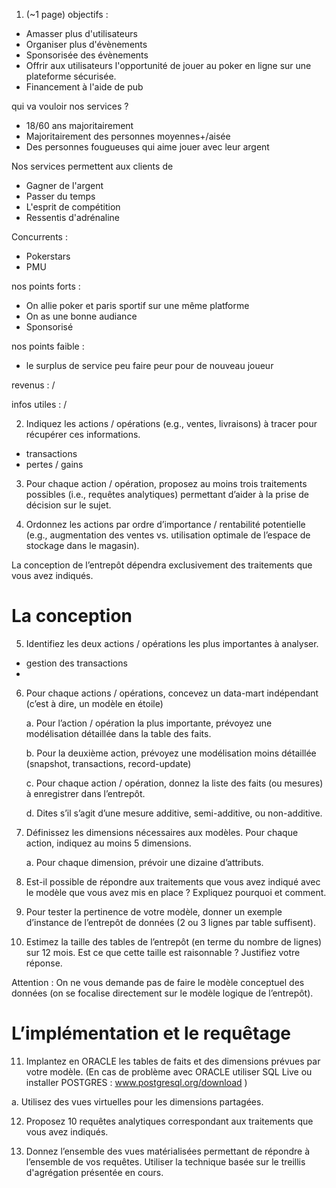 1. (~1 page)
objectifs :
- Amasser plus d'utilisateurs
- Organiser plus d'évènements
- Sponsorisée des évènements
- Offrir aux utilisateurs l'opportunité de jouer au poker en ligne sur une plateforme sécurisée.
- Financement à l'aide de pub

qui va vouloir nos services ? 
- 18/60 ans majoritairement
- Majoritairement des personnes moyennes+/aisée
- Des personnes fougueuses qui aime jouer avec leur argent

Nos services permettent aux clients de
- Gagner de l'argent
- Passer du temps
- L'esprit de compétition
- Ressentis d'adrénaline

Concurrents :
- Pokerstars
- PMU

nos points forts :
- On allie poker et paris sportif sur une même platforme
- On as une bonne audiance
- Sponsorisé

nos points faible :
- le surplus de service peu faire peur pour de nouveau joueur

revenus :
/

infos utiles :
/

2. Indiquez les actions / opérations (e.g., ventes, livraisons) à tracer pour récupérer ces informations. 
- transactions
- pertes / gains


3. Pour chaque action / opération, proposez au moins trois traitements possibles (i.e., requêtes analytiques) permettant d’aider à la prise de décision sur le sujet.

4. Ordonnez les actions par ordre d’importance / rentabilité potentielle (e.g., augmentation des ventes vs. utilisation optimale de l’espace de stockage dans le magasin).

La conception de l’entrepôt dépendra exclusivement des traitements que vous avez indiqués.

# La conception

5. Identifiez les deux actions / opérations les plus importantes à analyser.
- gestion des transactions
- 

6. Pour chaque actions / opérations, concevez un data-mart indépendant (c’est à dire, un modèle en étoile)

   a. Pour l’action / opération la plus importante, prévoyez une modélisation détaillée dans la table des faits.

   b. Pour la deuxième action, prévoyez une modélisation moins détaillée (snapshot, transactions, record-update)

   c. Pour chaque action / opération, donnez la liste des faits (ou mesures) à enregistrer dans l’entrepôt.

   d. Dites s’il s’agit d’une mesure additive, semi-additive, ou non-additive.

7. Définissez les dimensions nécessaires aux modèles. Pour chaque action, indiquez au moins 5 dimensions.

   a. Pour chaque dimension, prévoir une dizaine d’attributs.

8. Est-il possible de répondre aux traitements que vous avez indiqué avec le modèle que vous avez mis en place ? Expliquez pourquoi et comment.

9. Pour tester la pertinence de votre modèle, donner un exemple d’instance de l’entrepôt de données (2 ou 3 lignes par table suffisent).

10. Estimez la taille des tables de l’entrepôt (en terme du nombre de lignes) sur 12 mois. Est ce que cette taille est raisonnable ? Justifiez votre réponse.

Attention : On ne vous demande pas de faire le modèle conceptuel des données (on se focalise directement sur le modèle logique de l’entrepôt).


# L’implémentation et le requêtage 

11. Implantez en ORACLE les tables de faits et des dimensions prévues par votre modèle. (En cas de problème avec ORACLE utiliser SQL Live ou installer POSTGRES : www.postgresql.org/download )

   a. Utilisez des vues virtuelles pour les dimensions partagées.

12. Proposez 10 requêtes analytiques correspondant aux traitements que vous avez indiqués.

13. Donnez l’ensemble des vues matérialisées permettant de répondre à l’ensemble de vos requêtes. Utiliser la technique basée sur le treillis d'agrégation présentée en cours.